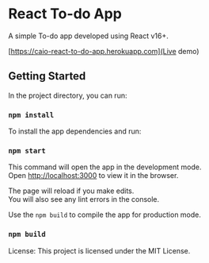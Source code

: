 # React To-do App

A simple To-do app developed using React v16+.

[https://caio-react-to-do-app.herokuapp.com](Live demo)

## Getting Started

In the project directory, you can run:

### `npm install`

To install the app dependencies and run:

### `npm start`

This command will open the app in the development mode.<br>
Open [http://localhost:3000](http://localhost:3000) to view it in the browser.

The page will reload if you make edits.<br>
You will also see any lint errors in the console.

Use the `npm build` to compile the app for production mode.

### `npm build`

License:
This project is licensed under the MIT License.